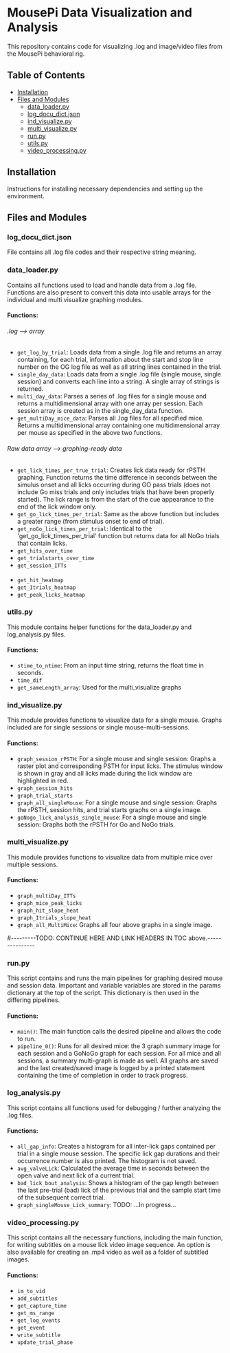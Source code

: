 # MousePi Data Visualization and Analysis
This repository contains code for visualizing .log and image/video files from the MousePi behavioral rig. 

## Table of Contents
- [Installation](#installation)
- [Files and Modules](#files-and-modules)
  - [data_loader.py](#data_loaderpy)
  - [log_docu_dict.json](#log_docu_dictjson)
  - [ind_visualize.py](#ind_visualizepy)
  - [multi_visualize.py](#multi_visualizepy)
  - [run.py](#runpy)
  - [utils.py](#utilspy)
  - [video_processing.py](#video_processingpy)

## Installation
Instructions for installing necessary dependencies and setting up the environment.

## Files and Modules

### log_docu_dict.json
File contains all .log file codes and their respective string meaning.

### data_loader.py
Contains all functions used to load and handle data from a .log file. Functions are also present to convert this data into usable arrays for the individual and multi visualize graphing modules. 

#### Functions:

###### .log --> array 
- `get_log_by_trial`: Loads data from a single .log file and returns an array containing, for each trial, information about the start and stop line number on the OG log file as well as all string lines contained in the trial. 
- `single_day_data`: Loads data from a single .log file (single mouse, single session) and converts each line into a string. A single array of strings is returned. 
- `multi_day_data`: Parses a series of .log files for a single mouse and returns a multidimensional array with one array per session. Each session array is created as in the single_day_data function.
- `get_multiDay_mice_data`: Parses all .log files for all specified mice. Returns a multidimensional array containing one multidimensional array per mouse as specified in the above two functions.
###### Raw data array --> graphing-ready data 
- `get_lick_times_per_true_trial`: Creates lick data ready for rPSTH graphing. Function returns the time difference in seconds between the simulus onset and all licks occurring during GO pass trials (does not include Go miss trials and only includes trials that have been properly started). The lick range is from the start of the cue appearance to the end of the lick window only.   
- `get_go_lick_times_per_trial`: Same as the above function but includes a greater range (from stimulus onset to end of trial).
- `get_noGo_lick_times_per_trial`: Identical to the 'get_go_lick_times_per_trial' function but returns data for all NoGo trials that contain licks. 
- `get_hits_over_time`
- `get_trialstarts_over_time` 
- `get_session_ITTs` 
<br><br>
- `get_hit_heatmap` 
- `get_Itrials_heatmap`
- `get_peak_licks_heatmap`

### utils.py
This module contains helper functions for the data_loader.py and log_analysis.py files.

#### Functions:
- `stime_to_ntime`: From an input time string, returns the float time in seconds.
- `time_dif`
- `get_sameLength_array`: Used for the multi_visualize graphs 

### ind_visualize.py
This module provides functions to visualize data for a single mouse. Graphs included are for single sessions or single mouse-multi-sessions.

#### Functions:
- `graph_session_rPSTH`: For a single mouse and single session: Graphs a raster plot and corresponding PSTH for input licks. The stimulus window is shown in gray and all licks made during the lick window are highlighted in red. 
- `graph_session_hits`
- `graph_trial_starts`
- `graph_all_singleMouse`: For a single mouse and single session: Graphs the rPSTH, session hits, and trial starts graphs on a single image.
- `goNogo_lick_analysis_single_mouse`: For a single mouse and single session: Graphs both the rPSTH for Go and NoGo trials. 

### multi_visualize.py
This module provides functions to visualize data from multiple mice over multiple sessions. 

#### Functions:
- `graph_multiDay_ITTs`
- `graph_mice_peak_licks`
- `graph_hit_slope_heat`
- `graph_Itrials_slope_heat`
- `graph_all_MultiMice`: Graphs all four above graphs in a single image.

#---------TODO: CONTINUE HERE AND LINK HEADERS IN TOC above.---------------

### run.py
This script contains and runs the main pipelines for graphing desired mouse and session data.
Important and variable variables are stored in the params dictionary at the top of the script. This dictionary is then used in the differing pipelines.

#### Functions:
- `main()`: The main function calls the desired pipeline and allows the code to run.
- `pipeline_0()`: Runs for all desired mice: the 3 graph summary image for each session and a GoNoGo graph for each session. For all mice and all sessions, a summary multi-graph is made as well. All graphs are saved and the last created/saved image is logged by a printed statement containing the time of completion in order to track progress. 

### log_analysis.py
This script contains all functions used for debugging / further analyzing the .log files.

#### Functions:
- `all_gap_info`: Creates a histogram for all inter-lick gaps contained per trial in a single mouse session. The specific lick gap durations and their occurrence number is also printed. The histogram is not saved.
- `avg_valveLick`: Calculated the average time in seconds between the open valve and next lick of a current trial. 
- `bad_lick_bout_analysis`: Shows a histogram of the gap length between the last pre-trial (bad) lick of the previous trial and the sample start time of the subsequent correct trial.
- `graph_singleMouse_Lick_summary`: TODO: ...In progress...

### video_processing.py
This script contains all the necessary functions, including the main function, for writing subtitles on a mouse lick video image sequence. An option is also available for creating an .mp4 video as well as a folder of subtitled images. 

#### Functions:
- `im_to_vid`
- `add_subtitles`
- `get_capture_time`
- `get_ms_range`
- `get_log_events`
- `get_event`
- `write_subtitle`
- `update_trial_phase`
